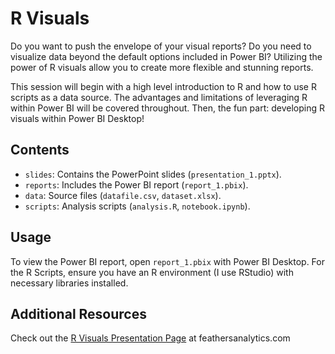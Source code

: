 # R Visuals

Do you want to push the envelope of your visual reports? Do you need to visualize data beyond the default options included in Power BI? Utilizing the power of R visuals allow you to create more flexible and stunning reports.

This session will begin with a high level introduction to R and how to use R scripts as a data source. The advantages and limitations of leveraging R within Power BI will be covered throughout. Then, the fun part: developing R visuals within Power BI Desktop!

## Contents

- `slides`: Contains the PowerPoint slides (`presentation_1.pptx`).
- `reports`: Includes the Power BI report (`report_1.pbix`).
- `data`: Source files (`datafile.csv`, `dataset.xlsx`).
- `scripts`: Analysis scripts (`analysis.R`, `notebook.ipynb`).

## Usage

To view the Power BI report, open `report_1.pbix` with Power BI Desktop. For the R Scripts, ensure you have an R environment (I use RStudio) with necessary libraries installed.

## Additional Resources

Check out the [R Visuals Presentation Page](https://feathersanalytics.com/portfolio/r-visuals-in-power-bi/) at feathersanalytics.com

